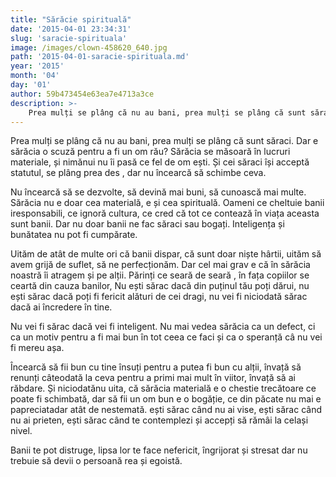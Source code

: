 ```yaml
---
title: "Sărăcie spirituală"
date: '2015-04-01 23:34:31'
slug: 'saracie-spirituala'
image: /images/clown-458620_640.jpg
path: '2015-04-01-saracie-spirituala.md'
year: '2015'
month: '04'
day: '01'
author: 59b473454e63ea7e4713a3ce
description: >-
    Prea mulți se plâng că nu au bani, prea mulți se plâng că sunt săraci. Dar e sărăcia o scuză pentru a fi un om rău? Sărăcia se măsoară în lucruri materiale, și nimănui nu îi pasă ce fel de om ești. Și
---
```

<div class="kg-card-markdown"><p>Prea mulți se plâng că nu au bani, prea mulți se plâng că sunt săraci. Dar e sărăcia o scuză pentru a fi un om rău? Sărăcia se măsoară în lucruri materiale, și nimănui nu îi pasă ce fel de om ești. Și cei săraci își acceptă statutul, se plâng prea des , dar nu încearcă să schimbe ceva.</p>
<p>Nu încearcă să se dezvolte, să devină mai buni, să cunoască mai multe. Sărăcia nu e doar cea materială, e și cea spirituală. Oameni ce cheltuie banii iresponsabili, ce ignoră cultura, ce cred că tot ce contează în viața aceasta sunt banii. Dar nu doar banii ne fac săraci sau bogați. Inteligența și bunătatea nu pot fi cumpărate.</p>
<p>Uităm de atât de multe ori că banii dispar, că sunt doar niște hârtii, uităm să avem grijă de suflet, să ne perfecționăm. Dar cel mai grav e că în sărăcia noastră îi atragem și pe alții. Părinți ce seară de seară , în fața copiilor se ceartă din cauza banilor, Nu ești sărac dacă din puținul tău poți dărui, nu ești sărac dacă poți fi fericit alături de cei dragi, nu vei fi niciodată sărac dacă ai încredere în tine.</p>
<p>Nu vei fi sărac dacă vei fi inteligent. Nu mai vedea sărăcia ca un defect, ci ca un motiv pentru a fi mai bun în tot ceea ce faci și ca o speranță câ nu vei fi mereu așa.</p>
<p>Încearcă să fii bun cu tine însuți pentru a putea fi bun cu alții, învață să renunți câteodată la ceva pentru a primi mai mult în viitor, învață să ai răbdare. Și niciodatănu uita, că sărăcia materială e o chestie trecătoare ce poate fi schimbată, dar să fii un om bun e o bogăție, ce din păcate nu mai e papreciatadar atât de nestemată. ești sărac când nu ai vise, ești sărac când nu ai prieten, ești sărac când te contemplezi și accepți să rămâi la celași nivel.</p>
<p>Banii te pot distruge, lipsa lor te face nefericit, îngrijorat și stresat dar nu trebuie să devii o persoană rea și egoistă.</p>
</div>
    